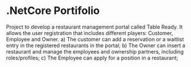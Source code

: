 # .NetCore Portifolio

Project to develop a restaurant management portal called Table Ready. It allows the user registration that includes different players: Customer, Employee and Owner. a) The customer can add a reservation or a waitlist entry in the registered restaurants in the portal; b) The Owner can insert a restaurant and manage the employees and ownership partners, including roles/profiles; c) The Employee can apply for a position in a restaurant;
